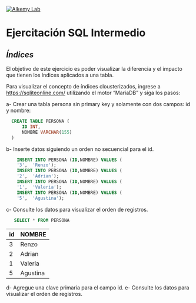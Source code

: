 [![Alkemy Lab](https://academy.alkemy.org/images/alkemy-logo.svg)](https://academy.alkemy.org/)

# Ejercitación SQL Intermedio
## _Índices_

El objetivo de este ejercicio es poder visualizar la diferencia y el impacto que tienen los índices aplicados a una tabla.

Para visualizar el concepto de índices clousterizados, ingrese a https://sqliteonline.com/ utilizando el motor “MariaDB” y siga los pasos:

a-  Crear una tabla persona sin primary key y solamente con dos campos: id y nombre:   
  ```sql
    CREATE TABLE PERSONA (
        ID INT,
        NOMBRE VARCHAR(155)
    )
  ```
b- Inserte datos siguiendo un orden no secuencial para el id.
```sql
    INSERT INTO PERSONA (ID,NOMBRE) VALUES (
    '3',  'Renzo'); 
    INSERT INTO PERSONA (ID,NOMBRE) VALUES (
    '2',  'Adrian'); 
    INSERT INTO PERSONA (ID,NOMBRE) VALUES (
    '1',  'Valeria'); 
    INSERT INTO PERSONA (ID,NOMBRE) VALUES (
    '5',  'Agustina'); 
```

c- Consulte los datos para visualizar el orden de registros.
```sql
   SELECT * FROM PERSONA
  ```
  
| id             | NOMBRE    | 
|-------------------|-------------|
|  3   | Renzo    |
|  2         | Adrian       |
|  1 | Valeria |
|  5          | Agustina  |

d- Agregue una clave primaria para el campo id.
e- Consulte los datos para visualizar el orden de registros.

